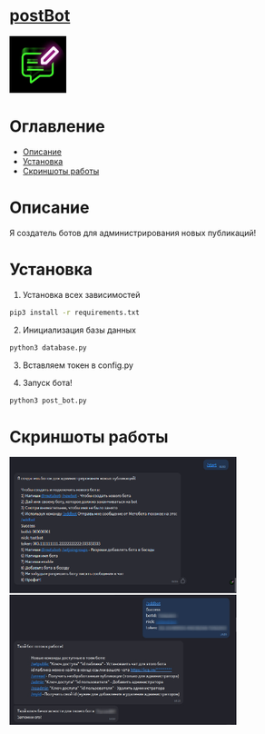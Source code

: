 # [postBot](https://icq.im/postBot)

<a href="https://icq.im/postBot"><img src="https://github.com/ICQ-BOTS/post_bot/blob/main/post_bot.png" width="100" height="100"></a>

# Оглавление 
 - [Описание](https://github.com/ICQ-BOTS/post_bot#описание)
 - [Установка](https://github.com/ICQ-BOTS/post_bot#установка)
 - [Скриншоты работы](https://github.com/ICQ-BOTS/post_bot#скриншоты-работы)

# Описание
Я создатель ботов для администрирования новых публикаций!


# Установка

1. Установка всех зависимостей 
```bash
pip3 install -r requirements.txt
```

2. Инициализация базы данных
```bash
python3 database.py
```

3. Вставляем токен в config.py

4. Запуск бота!
```bash
python3 post_bot.py
```

# Скриншоты работы
<img src="https://github.com/ICQ-BOTS/post_bot/blob/main/img/1.png" width="400">
<img src="https://github.com/ICQ-BOTS/post_bot/blob/main/img/2.jpg" width="400">